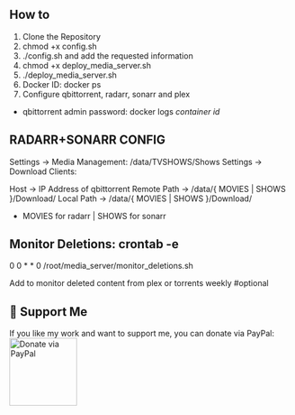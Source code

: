 ## How to

1. Clone the Repository
2. chmod +x config.sh
3. ./config.sh and add the requested information
4. chmod +x deploy_media_server.sh
5. ./deploy_media_server.sh
6. Docker ID: docker ps
7. Configure qbittorrent, radarr, sonarr and plex
* qbittorrent admin password: docker logs *container id*

## RADARR+SONARR CONFIG
Settings -> Media Management: /data/TVSHOWS/Shows
Settings -> Download Clients:

Host -> IP Address of qbittorrent
Remote Path -> /data/{ MOVIES | SHOWS }/Download/
Local Path  -> /data/{ MOVIES | SHOWS }/Download/
* MOVIES for radarr | SHOWS for sonarr

## Monitor Deletions: crontab -e
0 0 * * 0 /root/media_server/monitor_deletions.sh

Add to monitor deleted content from plex or torrents weekly #optional


## 💖 Support Me
If you like my work and want to support me, you can donate via PayPal:
<a href="https://www.paypal.com/paypalme/JoyceWythe" target="_blank">
    <img src="https://www.paypalobjects.com/webstatic/en_US/i/buttons/PP_logo_h_100x26.png" width="120" alt="Donate via PayPal">
</a>
